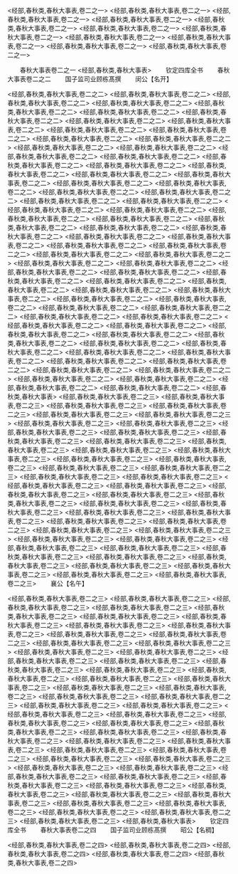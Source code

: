 <!-- { "loadSidebar": true } -->
<经部,春秋类,春秋大事表,卷二之一>
<经部,春秋类,春秋大事表,卷二之一>
<经部,春秋类,春秋大事表,卷二之一>
<经部,春秋类,春秋大事表,卷二之一>
<经部,春秋类,春秋大事表,卷二之一>
<经部,春秋类,春秋大事表,卷二之一>
<经部,春秋类,春秋大事表,卷二之一>
<经部,春秋类,春秋大事表,卷二之一>
<经部,春秋类,春秋大事表,卷二之一>
<经部,春秋类,春秋大事表,卷二之一>
<经部,春秋类,春秋大事表,卷二之一>

　　春秋大事表卷二之一
<经部,春秋类,春秋大事表>
　　钦定四库全书
　　春秋大事表卷二之二
　　国子监司业顾栋髙撰
　　闵公【名开】

<经部,春秋类,春秋大事表,卷二之二>
<经部,春秋类,春秋大事表,卷二之二>
<经部,春秋类,春秋大事表,卷二之二>
<经部,春秋类,春秋大事表,卷二之二>
<经部,春秋类,春秋大事表,卷二之二>
<经部,春秋类,春秋大事表,卷二之二>
<经部,春秋类,春秋大事表,卷二之二>
<经部,春秋类,春秋大事表,卷二之二>
<经部,春秋类,春秋大事表,卷二之二>
<经部,春秋类,春秋大事表,卷二之二>
<经部,春秋类,春秋大事表,卷二之二>
<经部,春秋类,春秋大事表,卷二之二>
<经部,春秋类,春秋大事表,卷二之二>
<经部,春秋类,春秋大事表,卷二之二>
<经部,春秋类,春秋大事表,卷二之二>
<经部,春秋类,春秋大事表,卷二之二>
<经部,春秋类,春秋大事表,卷二之二>
<经部,春秋类,春秋大事表,卷二之二>
<经部,春秋类,春秋大事表,卷二之二>
<经部,春秋类,春秋大事表,卷二之二>
<经部,春秋类,春秋大事表,卷二之二>
<经部,春秋类,春秋大事表,卷二之二>
<经部,春秋类,春秋大事表,卷二之二>
<经部,春秋类,春秋大事表,卷二之二>
<经部,春秋类,春秋大事表,卷二之二>
<经部,春秋类,春秋大事表,卷二之二>
<经部,春秋类,春秋大事表,卷二之二>
<经部,春秋类,春秋大事表,卷二之二>
<经部,春秋类,春秋大事表,卷二之二>
<经部,春秋类,春秋大事表,卷二之二>
<经部,春秋类,春秋大事表,卷二之二>
<经部,春秋类,春秋大事表,卷二之二>
<经部,春秋类,春秋大事表,卷二之二>
<经部,春秋类,春秋大事表,卷二之二>
<经部,春秋类,春秋大事表,卷二之二>
<经部,春秋类,春秋大事表,卷二之二>
<经部,春秋类,春秋大事表,卷二之二>
<经部,春秋类,春秋大事表,卷二之二>
<经部,春秋类,春秋大事表,卷二之二>
<经部,春秋类,春秋大事表,卷二之二>
<经部,春秋类,春秋大事表,卷二之二>
<经部,春秋类,春秋大事表,卷二之二>
<经部,春秋类,春秋大事表,卷二之二>
<经部,春秋类,春秋大事表,卷二之二>
<经部,春秋类,春秋大事表,卷二之二>
<经部,春秋类,春秋大事表,卷二之二>
<经部,春秋类,春秋大事表,卷二之二>
<经部,春秋类,春秋大事表,卷二之二>
<经部,春秋类,春秋大事表,卷二之二>
<经部,春秋类,春秋大事表,卷二之二>
<经部,春秋类,春秋大事表,卷二之二>
<经部,春秋类,春秋大事表,卷二之二>
<经部,春秋类,春秋大事表,卷二之二>
<经部,春秋类,春秋大事表,卷二之二>
<经部,春秋类,春秋大事表,卷二之二>
<经部,春秋类,春秋大事表,卷二之二>
<经部,春秋类,春秋大事表,卷二之二>
<经部,春秋类,春秋大事表,卷二之二>
<经部,春秋类,春秋大事表,卷二之二>
<经部,春秋类,春秋大事表,卷二之二>
<经部,春秋类,春秋大事表,卷二之二>
<经部,春秋类,春秋大事表,卷二之二>
<经部,春秋类,春秋大事表,卷二之二>
<经部,春秋类,春秋大事表,卷二之二>
<经部,春秋类,春秋大事表,卷二之二>
<经部,春秋类,春秋大事表,卷二之二>
<经部,春秋类,春秋大事表,卷二之二>
<经部,春秋类,春秋大事表,卷二之二>
<经部,春秋类,春秋大事表,卷二之二>
<经部,春秋类,春秋大事表,卷二之二>
<经部,春秋类,春秋大事表,卷二之二>
<经部,春秋类,春秋大事表,卷二之二>
<经部,春秋类,春秋大事表,卷二之二>
<经部,春秋类,春秋大事表>
<经部,春秋类,春秋大事表,卷二之三>
<经部,春秋类,春秋大事表,卷二之三>
<经部,春秋类,春秋大事表,卷二之三>
<经部,春秋类,春秋大事表,卷二之三>
<经部,春秋类,春秋大事表,卷二之三>
<经部,春秋类,春秋大事表,卷二之三>
<经部,春秋类,春秋大事表,卷二之三>
<经部,春秋类,春秋大事表,卷二之三>
<经部,春秋类,春秋大事表,卷二之三>
<经部,春秋类,春秋大事表,卷二之三>
<经部,春秋类,春秋大事表,卷二之三>
<经部,春秋类,春秋大事表,卷二之三>
<经部,春秋类,春秋大事表,卷二之三>
<经部,春秋类,春秋大事表,卷二之三>
<经部,春秋类,春秋大事表,卷二之三>
<经部,春秋类,春秋大事表,卷二之三>
<经部,春秋类,春秋大事表,卷二之三>
<经部,春秋类,春秋大事表,卷二之三>
<经部,春秋类,春秋大事表,卷二之三>
<经部,春秋类,春秋大事表,卷二之三>
<经部,春秋类,春秋大事表,卷二之三>
<经部,春秋类,春秋大事表,卷二之三>
<经部,春秋类,春秋大事表,卷二之三>
<经部,春秋类,春秋大事表,卷二之三>
<经部,春秋类,春秋大事表,卷二之三>
<经部,春秋类,春秋大事表,卷二之三>
<经部,春秋类,春秋大事表,卷二之三>
<经部,春秋类,春秋大事表,卷二之三>
<经部,春秋类,春秋大事表,卷二之三>
<经部,春秋类,春秋大事表,卷二之三>
<经部,春秋类,春秋大事表,卷二之三>
<经部,春秋类,春秋大事表,卷二之三>
<经部,春秋类,春秋大事表,卷二之三>
<经部,春秋类,春秋大事表,卷二之三>
<经部,春秋类,春秋大事表,卷二之三>
<经部,春秋类,春秋大事表,卷二之三>
<经部,春秋类,春秋大事表,卷二之三>
<经部,春秋类,春秋大事表,卷二之三>
<经部,春秋类,春秋大事表,卷二之三>
<经部,春秋类,春秋大事表,卷二之三>
<经部,春秋类,春秋大事表,卷二之三>
<经部,春秋类,春秋大事表,卷二之三>
<经部,春秋类,春秋大事表,卷二之三>
<经部,春秋类,春秋大事表,卷二之三>
<经部,春秋类,春秋大事表,卷二之三>
　　襄公【名午】

<经部,春秋类,春秋大事表,卷二之三>
<经部,春秋类,春秋大事表,卷二之三>
<经部,春秋类,春秋大事表,卷二之三>
<经部,春秋类,春秋大事表,卷二之三>
<经部,春秋类,春秋大事表,卷二之三>
<经部,春秋类,春秋大事表,卷二之三>
<经部,春秋类,春秋大事表,卷二之三>
<经部,春秋类,春秋大事表,卷二之三>
<经部,春秋类,春秋大事表,卷二之三>
<经部,春秋类,春秋大事表,卷二之三>
<经部,春秋类,春秋大事表,卷二之三>
<经部,春秋类,春秋大事表,卷二之三>
<经部,春秋类,春秋大事表,卷二之三>
<经部,春秋类,春秋大事表,卷二之三>
<经部,春秋类,春秋大事表,卷二之三>
<经部,春秋类,春秋大事表,卷二之三>
<经部,春秋类,春秋大事表,卷二之三>
<经部,春秋类,春秋大事表,卷二之三>
<经部,春秋类,春秋大事表,卷二之三>
<经部,春秋类,春秋大事表,卷二之三>
<经部,春秋类,春秋大事表,卷二之三>
<经部,春秋类,春秋大事表,卷二之三>
<经部,春秋类,春秋大事表,卷二之三>
<经部,春秋类,春秋大事表,卷二之三>
<经部,春秋类,春秋大事表,卷二之三>
<经部,春秋类,春秋大事表,卷二之三>
<经部,春秋类,春秋大事表,卷二之三>
<经部,春秋类,春秋大事表,卷二之三>
<经部,春秋类,春秋大事表,卷二之三>
<经部,春秋类,春秋大事表,卷二之三>
<经部,春秋类,春秋大事表,卷二之三>
<经部,春秋类,春秋大事表,卷二之三>
<经部,春秋类,春秋大事表,卷二之三>
<经部,春秋类,春秋大事表,卷二之三>
<经部,春秋类,春秋大事表,卷二之三>
<经部,春秋类,春秋大事表,卷二之三>
<经部,春秋类,春秋大事表,卷二之三>
<经部,春秋类,春秋大事表,卷二之三>
<经部,春秋类,春秋大事表,卷二之三>
<经部,春秋类,春秋大事表,卷二之三>
<经部,春秋类,春秋大事表,卷二之三>
<经部,春秋类,春秋大事表,卷二之三>
<经部,春秋类,春秋大事表,卷二之三>
<经部,春秋类,春秋大事表,卷二之三>
<经部,春秋类,春秋大事表,卷二之三>
<经部,春秋类,春秋大事表,卷二之三>
<经部,春秋类,春秋大事表,卷二之三>
<经部,春秋类,春秋大事表,卷二之三>
<经部,春秋类,春秋大事表,卷二之三>
<经部,春秋类,春秋大事表,卷二之三>
<经部,春秋类,春秋大事表,卷二之三>
<经部,春秋类,春秋大事表,卷二之三>
<经部,春秋类,春秋大事表,卷二之三>
<经部,春秋类,春秋大事表,卷二之三>
<经部,春秋类,春秋大事表,卷二之三>
<经部,春秋类,春秋大事表>
　　钦定四库全书
　　春秋大事表卷二之四
　　国子监司业顾栋髙撰
　　昭公【名稠】

<经部,春秋类,春秋大事表,卷二之四>
<经部,春秋类,春秋大事表,卷二之四>
<经部,春秋类,春秋大事表,卷二之四>
<经部,春秋类,春秋大事表,卷二之四>
<经部,春秋类,春秋大事表,卷二之四>
